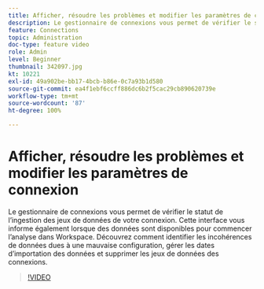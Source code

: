 ```yaml
---
title: Afficher, résoudre les problèmes et modifier les paramètres de connexion
description: Le gestionnaire de connexions vous permet de vérifier le statut de l’ingestion des jeux de données de votre connexion. Cette interface vous informe également lorsque des données sont disponibles pour commencer l’analyse dans Workspace.
feature: Connections
topic: Administration
doc-type: feature video
role: Admin
level: Beginner
thumbnail: 342097.jpg
kt: 10221
exl-id: 49a902be-bb17-4bcb-b86e-0c7a93b1d580
source-git-commit: ea4f1ebf6ccff886dc6b2f5cac29cb890620739e
workflow-type: tm+mt
source-wordcount: '87'
ht-degree: 100%

---
```


# Afficher, résoudre les problèmes et modifier les paramètres de connexion

Le gestionnaire de connexions vous permet de vérifier le statut de l’ingestion des jeux de données de votre connexion. Cette interface vous informe également lorsque des données sont disponibles pour commencer l’analyse dans Workspace. Découvrez comment identifier les incohérences de données dues à une mauvaise configuration, gérer les dates d’importation des données et supprimer les jeux de données des connexions.

>[!VIDEO](https://video.tv.adobe.com/v/345571/?quality=12&learn=on&captions=fre_fr)
